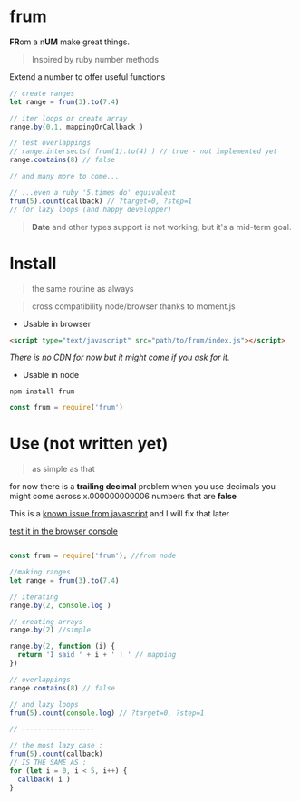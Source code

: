 # frum

**FR**om a n**UM** make great things.

> Inspired by ruby number methods

Extend a number to offer useful functions

```js
// create ranges
let range = frum(3).to(7.4)

// iter loops or create array
range.by(0.1, mappingOrCallback )

// test overlappings
// range.intersects( frum(1).to(4) ) // true - not implemented yet
range.contains(8) // false

// and many more to come...

// ...even a ruby '5.times do' equivalent
frum(5).count(callback) // ?target=0, ?step=1
// for lazy loops (and happy developper)
```

> **Date** and other types support is not working,
> but it's a mid-term goal.


# Install

> the same routine as always

> cross compatibility node/browser thanks to moment.js

- Usable in browser

```html
<script type="text/javascript" src="path/to/frum/index.js"></script>
```

*There is no CDN for now but it might come if you ask for it.*

- Usable in node

```
npm install frum
```

```js
const frum = require('frum')
```


# Use (not written yet)

> as simple as that

for now there is a **trailing decimal** problem
when you use decimals you might come across
x.000000000006 numbers that are **false**

This is a [known issue from javascript](https://stackoverflow.com/questions/1458633/how-to-deal-with-floating-point-number-precision-in-javascript)
and I will fix that later

[test it in the browser console](https://gui3.github.io/frum/.)

```js

const frum = require('frum'); //from node

//making ranges
let range = frum(3).to(7.4)

// iterating
range.by(2, console.log )

// creating arrays
range.by(2) //simple

range.by(2, function (i) {
  return 'I said ' + i + ' ! ' // mapping
})

// overlappings
range.contains(8) // false

// and lazy loops
frum(5).count(console.log) // ?target=0, ?step=1

// ------------------

// the most lazy case :
frum(5).count(callback)
// IS THE SAME AS :
for (let i = 0, i < 5, i++) {
  callback( i )
}


```
